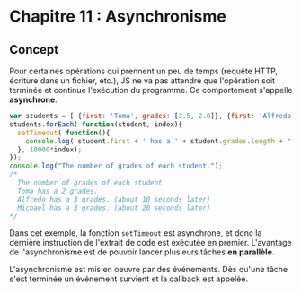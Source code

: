 # Chapitre 11 : Asynchronisme

## Concept

Pour certaines opérations qui prennent un peu de temps (requête HTTP, écriture dans un fichier, etc.), JS ne va pas attendre que l'opération soit terminée et continue l'exécution du programme. Ce comportement s'appelle **asynchrone**.

```js
var students = [ {first: 'Toma', grades: [3.5, 2.0]}, {first: 'Alfredo', grades: [5, 5.5, 6.0]}, {first: 'Michael', grades: [4.5, 5.0, 4.5]}];
students.forEach( function(student, index){
  setTimeout( function(){
    console.log( student.first + ' has a ' + student.grades.length + " grades." );
  }, 10000*index);
});
console.log("The number of grades of each student.");
/*
  The number of grades of each student.
  Toma has a 2 grades.
  Alfredo has a 3 grades. (about 10 seconds later)
  Michael has a 3 grades. (about 20 seconds later)
*/

```
Dans cet exemple, la fonction `setTimeout` est asynchrone, et donc la dernière instruction de l'extrait de code est exécutée en premier. L'avantage de l'asynchronisme est de pouvoir lancer plusieurs tâches **en parallèle**.

L'asynchronisme est mis en oeuvre par des événements. Dès qu'une tâche s'est terminée un événement survient et la callback est appelée.
